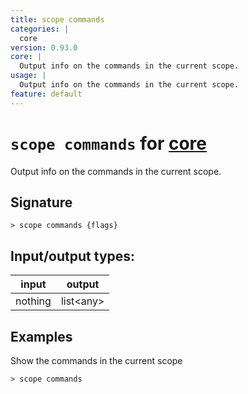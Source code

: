 ```yaml
---
title: scope commands
categories: |
  core
version: 0.93.0
core: |
  Output info on the commands in the current scope.
usage: |
  Output info on the commands in the current scope.
feature: default
---
```

<!-- This file is automatically generated. Please edit the command in https://github.com/nushell/nushell instead. -->

# `scope commands` for [core](/commands/categories/core.md)

<div class='command-title'>Output info on the commands in the current scope.</div>

## Signature

```> scope commands {flags} ```


## Input/output types:

| input   | output    |
| ------- | --------- |
| nothing | list\<any\> |

## Examples

Show the commands in the current scope
```nu
> scope commands

```
